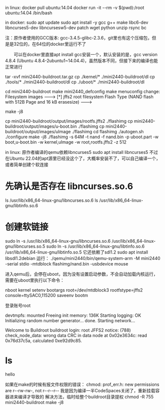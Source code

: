 in linux:
docker pull ubuntu:14.04
docker run -it --rm -v $(pwd):/root ubuntu:14.04 /bin/bash

in docker:
sudo apt update
sudo apt install -y gcc g++ make libc6-dev libncurses5-dev libncursesw5-dev patch wget python unzip rsync bc

注：原作者使用的GCC版本: gcc-3.4.5-glibc-2.3.6，git里也有这个压缩包，但是是32位的，在64位的docker里运行不了

　　可以在docker里直接apt install gcc安装一个，默认安装的是，gcc version 4.8.4 (Ubuntu 4.8.4-2ubuntu1~14.04.4)，虽然版本不同，但接下来的编译也能正常进行

tar -xvf mini2440-buildroot.tar.gz
cp ./kernel/* ./mini2440-buildroot/dl
cp ./tools/* ./mini2440-buildroot/dl
cp ./uboot/* ./mini2440-buildroot/dl

cd mini2440-buildroot
make mini2440_defconfig
make menuconfig
change:
Filesystem images --->
[*] jffs2 root filesystem
Flash Type (NAND flash with 512B Page and 16 kB erasesize) --->

make -j8

cp mini2440-buildroot/output/images/rootfs.jffs2 ./flashimg
cp mini2440-buildroot/output/images/u-boot.bin ./flashimg
cp mini2440-buildroot/output/images/uImage ./flashimg
cd flashimg
./autogen.sh
./configure
make -j8
./flashimg -s 64M -t nand -f nand.bin -p uboot.part -w boot,u-boot.bin -w kernel,uImage -w root,rootfs.jffs2 -z 512

in linux:
原作者编译的qemu依赖libncurses5
sudo apt install libncurses5
不过在Ubuntu 22.04的apt源里已经没这个了，大概率安装不了，可以自己编译一个，或者简单创建个软连接
# 先确认是否存在 libncurses.so.6
ls /usr/lib/x86_64-linux-gnu/libncurses.so.6
ls /usr/lib/x86_64-linux-gnu/libtinfo.so.6
# 创建软链接
sudo ln -s /usr/lib/x86_64-linux-gnu/libncurses.so.6 /usr/lib/x86_64-linux-gnu/libncurses.so.5
sudo ln -s /usr/lib/x86_64-linux-gnu/libtinfo.so.6 /usr/lib/x86_64-linux-gnu/libtinfo.so.5
它还依赖了sdl1.2
sudo apt install libsdl1.2debian
运行：
./qemu/mini2440/bin/qemu-system-arm -M mini2440 -serial stdio -mtdblock flashimg/nand.bin -usbdevice mouse

进入qemu后，会停在uboot，因为没有设置启动参数，不会自动加载内核运行，需要在uboot里执行以下命令：

nboot kernel
setenv bootargs root=/dev/mtdblock3 rootfstype=jffs2 console=ttySAC0,115200
saveenv
bootm

登录账号root

devtmpfs: mounted
Freeing init memory: 136K
Starting logging: OK
Initializing random number generator... done.
Starting network...

Welcome to Buildroot
buildroot login: root
JFFS2 notice: (788) check_node_data: wrong data CRC in data node at 0x02e3634c: read 0x76d37c5a, calculated 0xe92d9c85.
# ls
hello

 

如果在make的时候有报文件权限的错误：
chmod: prof_err.h: new permissions are r--rw-rw-, not r--r--r--
我是因为编译一半CodeSpaces关闭了，重新挂载容器进来编译才导致的
解决方法，临时给整个buildroot目录提权
chmod -R 755 mini2440-buildroot
make -j8
